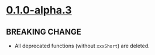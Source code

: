 # [0.1.0-alpha.3]

## BREAKING CHANGE

- All deprecated functions (without `xxxShort`) are deleted.

[0.1.0-alpha.3]: https://github.com/AccelByte/accelbyte-go-modular-sdk/compare/reporting-sdk/0.1.0-alpha.2..0.1.0-alpha.3